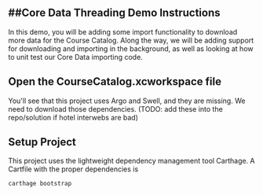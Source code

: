 ##Core Data Threading Demo Instructions
---
In this demo, you will be adding some import functionality to download more data for the Course Catalog. Along the way, we will be adding support for downloading and importing in the background, as well as looking at how to unit test our Core Data importing code.


## Open the CourseCatalog.xcworkspace file
You'll see that this project uses Argo and Swell, and they are missing. We need to download those dependencies. (TODO: add these into the repo/solution if hotel interwebs are bad)

## Setup Project
This project uses the lightweight dependency management tool Carthage. A Cartfile with the proper dependencies is 

	carthage bootstrap
	
##